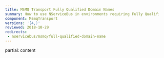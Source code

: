 ```yaml
---
title: MSMQ Transport Fully Qualified Domain Names
summary: How to use NServiceBus in environments requiring Fully Qualified Domain Names (FQDM) for routing.
component: MsmqTransport
versions: '[4,)'
reviewed: 2018-10-29
redirects:
 - nservicebus/msmq/full-qualified-domain-name
---
```


partial: content